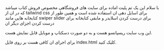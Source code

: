 با سلام این یک تم پلیت اماده برای سایت های فروشگاهی مخصوص فروش کتاب میباشد که در ان از 
tailwind css 
برای اسایل دهی ان استفاده شده است و همین طور از کتابخانه هایی مانند 
swiper slider 
برای درست کردن اسلایدر 
و مابقی کتابخانه برای درست کردن اجزای دیگر ان

این وب سایت ریسپانسو هست و به دو صورت دسکتاپ و موبایل قابل نمایش هست.

برای اجرای ان کافی هست بر روی فایل 
index.html
کلیک کنید.
